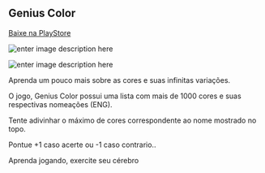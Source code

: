 ## Genius Color

[Baixe na PlayStore](https://play.google.com/store/apps/details?id=br.com.game_genius)

![enter image description here](https://lh3.googleusercontent.com/Mhyxx805Fw6Ge5t_ZpBCsE75rcHdObw47kO6A_7Pq5Ic9sgC44Gyc2tWF83QtDrKhUkp=w1366-h594-rw)

![enter image description here](https://lh3.googleusercontent.com/z9FDQMOtpGsfN7BQ_EllGRvmjRjOoWlz-Fl07m-neoOa9OXaKyv_bjzPyuzh5uVdEWU=w1366-h594-rw)

Aprenda um pouco mais sobre as cores e suas infinitas variações. 

O jogo, Genius Color possui uma lista com mais de 1000 cores e suas respectivas nomeações (ENG). 

Tente adivinhar o máximo de cores correspondente ao nome mostrado no topo. 

Pontue +1 caso acerte ou -1 caso contrario.. 

Aprenda jogando, exercite seu cérebro
